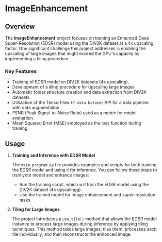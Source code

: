 # ImageEnhancement

## Overview

The **ImageEnhancement** project focuses on training an Enhanced Deep Super-Resolution (EDSR) model using the DIV2K dataset at a 4x upscaling factor. One significant challenge this project addresses is enabling the upscaling of large images that might exceed the GPU's capacity by implementing a tiling procedure.

### Key Features

- Training of EDSR model on DIV2K datasets (4x upscaling).
- Development of a tiling procedure for upscaling large images.
- Automatic folder structure creation and data extraction from DIV2K datasets.
- Utilization of the TensorFlow `tf.data.Dataset` API for a data pipeline with data augmentation.
- PSNR (Peak Signal-to-Noise Ratio) used as a metric for model evaluation.
- Mean Squared Error (MSE) employed as the loss function during training.

## Usage

1. **Training and Inference with EDSR Model**

   The `main_program.py` file provides examples and scripts for both training the EDSR model and using it for inference. You can follow these steps to train your model and enhance images:

   - Run the training script, which will train the EDSR model using the DIV2K dataset (4x upscalingg).
   - Use the trained model for image enhancement and super-resolution tasks.

2. **Tiling for Large Images**

   The project introduces a `use_tile()` method that allows the EDSR model instance to process large images during inference by applying tiling techniques. This method takes large images, tiles them, processes each tile individually, and then reconstructs the enhanced image.


